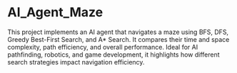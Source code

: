 # AI_Agent_Maze
This project implements an AI agent that navigates a maze using BFS, DFS, Greedy Best-First Search, and A* Search. It compares their time and space complexity, path efficiency, and overall performance. Ideal for AI pathfinding, robotics, and game development, it highlights how different search strategies impact navigation efficiency.

